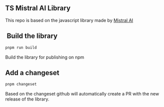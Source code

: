 ## TS Mistral AI Library

This repo is based on the javascript library made by [Mistral AI](https://github.com/mistralai/client-js)

##  Build the library

```bash
pnpm run build
```

Build the library for publishing on npm

## Add a changeset

```bash
pnpm changeset
```

Based on the changeset github will automatically create a PR with the new release of the library.

